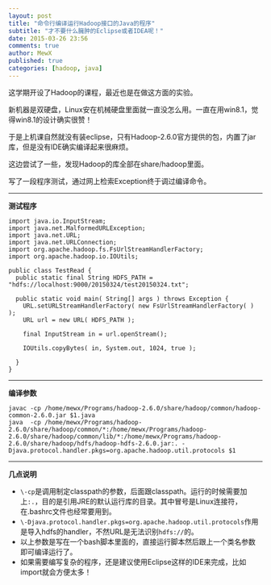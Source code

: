 ```yaml
---
layout: post
title: "命令行编译运行Hadoop接口的Java的程序"
subtitle: "才不要什么臃肿的Eclipse或者IDEA呢！"
date: 2015-03-26 23:56
comments: true
author: MewX
published: true
categories: [hadoop, java]
---
```


这学期开设了Hadoop的课程，最近也是在做这方面的实验。

新机器是双硬盘，Linux安在机械硬盘里面就一直没怎么用。一直在用win8.1，觉得win8.1的设计确实很赞！

于是上机课自然就没有装eclipse，只有Hadoop-2.6.0官方提供的包，内置了jar库，但是没有IDE确实编译起来很麻烦。

这边尝试了一些，发现Hadoop的库全部在share/hadoop里面。

写了一段程序测试，通过网上检索Exception终于调过编译命令。

----

**测试程序**

    import java.io.InputStream;
    import java.net.MalformedURLException;
    import java.net.URL;
    import java.net.URLConnection;
    import org.apache.hadoop.fs.FsUrlStreamHandlerFactory;
    import org.apache.hadoop.io.IOUtils;

    public class TestRead {
      public static final String HDFS_PATH = "hdfs://localhost:9000/20150324/test20150324.txt";

      public static void main( String[] args ) throws Exception {
        URL.setURLStreamHandlerFactory( new FsUrlStreamHandlerFactory( ) );
        URL url = new URL( HDFS_PATH );

        final InputStream in = url.openStream();

        IOUtils.copyBytes( in, System.out, 1024, true );

      }
    }

----

**编译参数**

    javac -cp /home/mewx/Programs/hadoop-2.6.0/share/hadoop/common/hadoop-common-2.6.0.jar $1.java
    java  -cp /home/mewx/Programs/hadoop-2.6.0/share/hadoop/common/*:/home/mewx/Programs/hadoop-2.6.0/share/hadoop/common/lib/*:/home/mewx/Programs/hadoop-2.6.0/share/hadoop/hdfs/hadoop-hdfs-2.6.0.jar:. -Djava.protocol.handler.pkgs=org.apache.hadoop.util.protocols $1

----

**几点说明**

- `\-cp`是调用制定classpath的参数，后面跟classpath。运行的时候需要加上`:.`，目的是引用JRE的默认运行库的目录。其中冒号是Linux连接符，在.bashrc文件也经常要用到。
- `\-Djava.protocol.handler.pkgs=org.apache.hadoop.util.protocols`作用是导入hdfs的handler，不然URL是无法识别`hdfs://`的。
- 以上参数是写在一个bash脚本里面的，直接运行脚本然后跟上一个类名参数即可编译运行了。
- 如果需要编写复杂的程序，还是建议使用Eclipse这样的IDE来完成，比如import就会方便太多！
